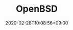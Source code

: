 ---
title: "OpenBSD"
date: 2020-02-28T10:08:56+09:00
description: "Segurança acima de tudo"
draft: false
collapsible: true
weight: 2
---